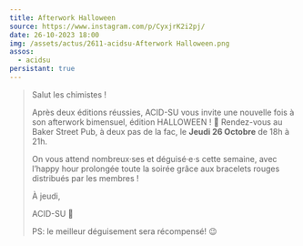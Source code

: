 ```yaml
---
title: Afterwork Halloween
source: https://www.instagram.com/p/CyxjrK2i2pj/
date: 26-10-2023 18:00
img: /assets/actus/2611-acidsu-Afterwork Halloween.png
assos:
  - acidsu
persistant: true
---
```


> Salut les chimistes !
> 
> Après deux éditions réussies, ACID-SU vous invite une nouvelle fois à son afterwork bimensuel, édition HALLOWEEN ! 🎃
> Rendez-vous au Baker Street Pub, à deux pas de la fac, le __**Jeudi 26 Octobre**__ de 18h à 21h.
> 
> On vous attend nombreux·ses et déguisé·e·s cette semaine, avec l’happy hour prolongée toute la soirée grâce aux bracelets rouges distribués par les membres !  
> 
> À jeudi, 
> 
> ACID-SU 🧪
> 
> PS: le meilleur déguisement sera récompensé! 😉
